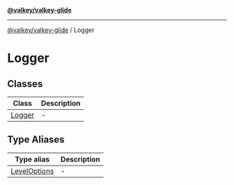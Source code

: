 [**@valkey/valkey-glide**](../README.md)

***

[@valkey/valkey-glide](../modules.md) / Logger

# Logger

## Classes

| Class | Description |
| ------ | ------ |
| [Logger](classes/Logger.md) | - |

## Type Aliases

| Type alias | Description |
| ------ | ------ |
| [LevelOptions](type-aliases/LevelOptions.md) | - |
